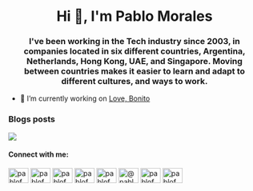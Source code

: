 <h1 align="center">Hi 👋, I'm Pablo Morales</h1>
<h3 align="center">I've been working in the Tech industry since 2003, in companies located in six different countries, Argentina, Netherlands, Hong Kong, UAE, and Singapore. Moving between countries makes it easier to learn and adapt to different cultures, and ways to work.</h3>

- 🔭 I’m currently working on [Love, Bonito](http://lovebonito.com/)


### Blogs posts
<!-- BLOG-POST-LIST:START -->
<!-- BLOG-POST-LIST:END -->


<img align="center" src="https://github-readme-stats.vercel.app/api?username=pablofmorales&show_icons=true&hide_border=true" />


<h4 align="left">Connect with me:</h4>
<p align="left">
<a href="https://dev.to/pablofmorales" target="blank"><img align="center" src="https://cdn.jsdelivr.net/npm/simple-icons@3.0.1/icons/dev-dot-to.svg" alt="pablofmorales" height="30" width="40" /></a>
<a href="https://twitter.com/pablofmorales" target="blank"><img align="center" src="https://cdn.jsdelivr.net/npm/simple-icons@3.0.1/icons/twitter.svg" alt="pablofmorales" height="30" width="40" /></a>
<a href="https://linkedin.com/in/pablofmorales" target="blank"><img align="center" src="https://cdn.jsdelivr.net/npm/simple-icons@3.0.1/icons/linkedin.svg" alt="pablofmorales" height="30" width="40" /></a>
<a href="https://stackoverflow.com/users/pablofmorales" target="blank"><img align="center" src="https://cdn.jsdelivr.net/npm/simple-icons@3.0.1/icons/stackoverflow.svg" alt="pablofmorales" height="30" width="40" /></a>
<a href="https://instagram.com/pablofmorales" target="blank"><img align="center" src="https://cdn.jsdelivr.net/npm/simple-icons@3.0.1/icons/instagram.svg" alt="pablofmorales" height="30" width="40" /></a>
<a href="https://medium.com/@pablofmorales" target="blank"><img align="center" src="https://cdn.jsdelivr.net/npm/simple-icons@3.0.1/icons/medium.svg" alt="@pablofmorales" height="30" width="40" /></a>
<a href="https://www.youtube.com/c/pablofmorales" target="blank"><img align="center" src="https://cdn.jsdelivr.net/npm/simple-icons@3.0.1/icons/youtube.svg" alt="pablofmorales" height="30" width="40" /></a>
<a href="https://discord.gg/pablofmorales" target="blank"><img align="center" src="https://cdn.jsdelivr.net/npm/simple-icons@3.0.1/icons/discord.svg" alt="pablofmorales" height="30" width="40" /></a>
</p>
